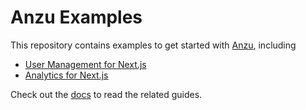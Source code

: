 # Anzu Examples

This repository contains examples to get started with [Anzu](https://anzuhq.com), including

- [User Management for Next.js](./nextjs-user-management)
- [Analytics for Next.js](./nextjs-analytics)

Check out the [docs](https://anzuhq.com/docs) to read the related guides.
